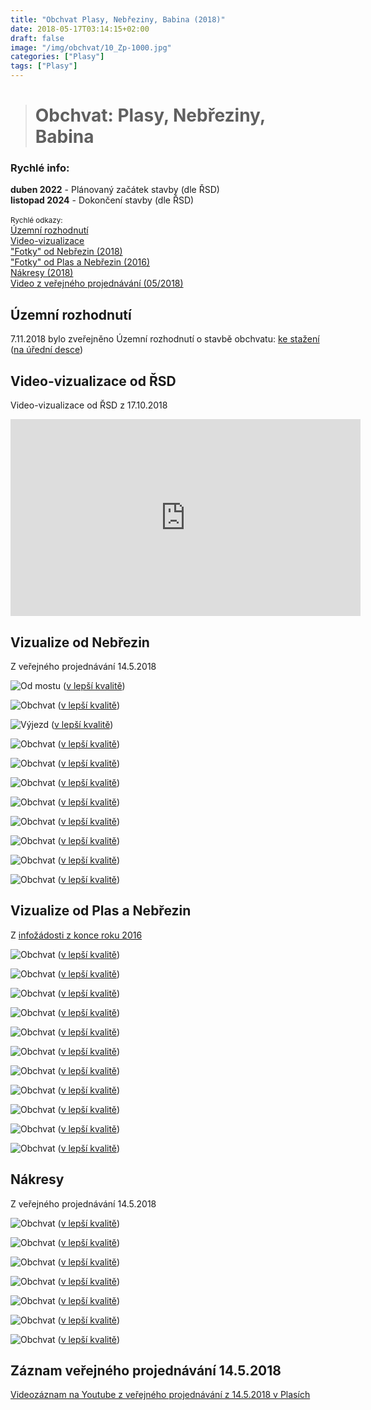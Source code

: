 ```yaml
---
title: "Obchvat Plasy, Nebřeziny, Babina (2018)"
date: 2018-05-17T03:14:15+02:00
draft: false
image: "/img/obchvat/10_Zp-1000.jpg"
categories: ["Plasy"]
tags: ["Plasy"]
---
```

># Obchvat: Plasy, Nebřeziny, Babina

<div class="alert alert-info">
<h3><i class="fa fa-info-circle"></i> Rychlé info:</h3>
<strong>duben 2022</strong> - Plánovaný začátek stavby (dle ŘSD)<br>
<strong>listopad 2024</strong> - Dokončení stavby (dle ŘSD)<br><br>
<small>Rychlé odkazy:</small><br>
<a href="#uzemni-rozhodnuti">Územní rozhodnutí</a><br>
<a href="#video">Video-vizualizace</a><br>
<a href="#vizualizace-nebreziny">"Fotky" od Nebřezin (2018)</a><br>
<a href="#vizualizace-plasy">"Fotky" od Plas a Nebřezin (2016)</a><br>
<a href="#nakresy">Nákresy (2018)</a><br>
<a href="#video">Video z veřejného projednávání (05/2018)</a>
</div>

## <a name="uzemni-rozhodnuti"></a>Územní rozhodnutí
7.11.2018 bylo zveřejněno Územní rozhodnutí o stavbě obchvatu: <a href="/docs/obchvat/obchvat_VV.doc">ke stažení</a> (<a href="http://www.plasy.cz/urad-361/uredni-deska/silnice-i-27-obchvat-plasy-1516.html">na úřední desce</a>)

## <a name="video"></a>Video-vizualizace od ŘSD
Video-vizualizace od ŘSD z 17.10.2018
<iframe width="560" height="315" src="https://www.youtube-nocookie.com/embed/xv__x4oQO58" frameborder="0" allow="autoplay; encrypted-media" allowfullscreen></iframe>

## <a name="vizualizace-nebreziny"></a>Vizualize od Nebřezin
Z veřejného projednávání 14.5.2018

![Od mostu](/img/obchvat/01_Zp-1000.jpg)
([v lepší kvalitě](/img/obchvat/01_Zp.jpg))

![Obchvat](/img/obchvat/02_Zp-1000.jpg)
([v lepší kvalitě](/img/obchvat/02_Zp.jpg))

![Výjezd](/img/obchvat/03_Zp-1000.jpg)
([v lepší kvalitě](/img/obchvat/03_Zp.jpg))

![Obchvat](/img/obchvat/04_Zp-1000.jpg)
([v lepší kvalitě](/img/obchvat/04_Zp.jpg))

![Obchvat](/img/obchvat/05_Zp-1000.jpg)
([v lepší kvalitě](/img/obchvat/05_Zp.jpg))

![Obchvat](/img/obchvat/06_Zp-1000.jpg)
([v lepší kvalitě](/img/obchvat/06_Zp.jpg))

![Obchvat](/img/obchvat/07_Zp-1000.jpg)
([v lepší kvalitě](/img/obchvat/07_Zp.jpg))

![Obchvat](/img/obchvat/08_Zp-1000.jpg)
([v lepší kvalitě](/img/obchvat/08_Zp.jpg))

![Obchvat](/img/obchvat/09_Zp-1000.jpg)
([v lepší kvalitě](/img/obchvat/09_Zp.jpg))

![Obchvat](/img/obchvat/10_Zp-1000.jpg)
([v lepší kvalitě](/img/obchvat/10_Zp.jpg))

![Obchvat](/img/obchvat/mapa_pozic_v1-1000.jpg)
([v lepší kvalitě](/img/obchvat/mapa_pozic_v1.jpg))

## <a name="vizualizace-plasy"></a>Vizualize od Plas a Nebřezin
Z [infožádosti z konce roku 2016](https://www.infoprovsechny.cz/request/informace_o_planovanem_obchvatu)

![Obchvat](/img/obchvat/01_kompozice-1000.jpg)
([v lepší kvalitě](/img/obchvat/01_kompozice.jpg))

![Obchvat](/img/obchvat/02_kompozice-1000.jpg)
([v lepší kvalitě](/img/obchvat/02_kompozice.jpg))

![Obchvat](/img/obchvat/03_kompozice-1000.jpg)
([v lepší kvalitě](/img/obchvat/03_kompozice.jpg))

![Obchvat](/img/obchvat/04_kompozice-1000.jpg)
([v lepší kvalitě](/img/obchvat/04_kompozice.jpg))

![Obchvat](/img/obchvat/05_kompozice-1000.jpg)
([v lepší kvalitě](/img/obchvat/05_kompozice.jpg))

![Obchvat](/img/obchvat/06_kompozice-1000.jpg)
([v lepší kvalitě](/img/obchvat/06_kompozice.jpg))

![Obchvat](/img/obchvat/07_kompozice-1000.jpg)
([v lepší kvalitě](/img/obchvat/07_kompozice.jpg))

![Obchvat](/img/obchvat/08_kompozice-1000.jpg)
([v lepší kvalitě](/img/obchvat/08_kompozice.jpg))

![Obchvat](/img/obchvat/09_kompozice-1000.jpg)
([v lepší kvalitě](/img/obchvat/09_kompozice.jpg))

![Obchvat](/img/obchvat/10_kompozice-1000.jpg)
([v lepší kvalitě](/img/obchvat/10_kompozice.jpg))

![Obchvat](/img/obchvat/00_mapa-1000.jpg)
([v lepší kvalitě](/img/obchvat/00_mapa.jpg))

## <a name="nakresy"></a>Nákresy
Z veřejného projednávání 14.5.2018

![Obchvat](/img/obchvat/C-02-01-celkova_situace_stavby.jpg)
([v lepší kvalitě](/docs/obchvat/C-02-01-celkova_situace_stavby.pdf))

![Obchvat](/img/obchvat/Koordinacni_situace_vc_OP.jpg)
([v lepší kvalitě](/docs/obchvat/Koordinacni_situace_vc_OP.pdf))

![Obchvat](/img/obchvat/01_priloha.jpg)
([v lepší kvalitě](/docs/obchvat/01_priloha.pdf))

![Obchvat](/img/obchvat/02_priloha.jpg)
([v lepší kvalitě](/docs/obchvat/02_priloha.pdf))

![Obchvat](/img/obchvat/03_priloha.jpg)
([v lepší kvalitě](/docs/obchvat/03_priloha.pdf))

![Obchvat](/img/obchvat/04_priloha.jpg)
([v lepší kvalitě](/docs/obchvat/04_priloha.pdf))

![Obchvat](/img/obchvat/05_priloha.jpg)
([v lepší kvalitě](/docs/obchvat/05_priloha.pdf))

## <a name="video"></a>Záznam veřejného projednávání 14.5.2018
[Videozáznam na Youtube z veřejného projednávání z 14.5.2018 v Plasích](https://www.youtube.com/watch?v=8ZYOBSJKydo)
